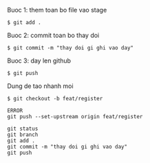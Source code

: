 Buoc 1: them toan bo file vao stage
```shell
$ git add .
```

Buoc 2: commit toan bo thay doi
```shell
$ git commit -m "thay doi gi ghi vao day"
```

Buoc 3: day len github
```shell
$ git push
```
Dung de tao nhanh moi
```
$ git checkout -b feat/register
```

```
ERROR
git push --set-upstream origin feat/register
```

```
git status
git branch
git add . 
git commit -m "thay doi gi ghi vao day"
git push
```

